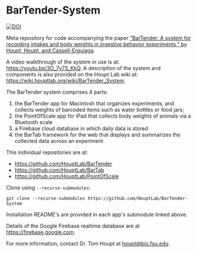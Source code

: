 # BarTender-System

[![DOI](https://zenodo.org/badge/DOI/10.5281/zenodo.14419820.svg)](https://doi.org/10.5281/zenodo.14419820)

Meta repository for code accompanying the paper ["BarTender: A system for recording intakes and body weights in ingestive behavior experiments," by Houpt, Houpt, and Cassell-Erquiaga](https://doi.org/10.1016/j.physbeh.2024.114783).

A video walkthrough of the system in use is at: https://youtu.be/3O_7y73_KkQ.  A description of the system and components is also provided on the Houpt Lab wiki at: https://wiki.houptlab.org/wiki/BarTender_System. 

The BarTender system comprises 4 parts:

1. the BarTender app for Macintosh that organizes experiments, and collects weights of barcoded items such as water bottles or food jars;
2. the PointOfScale app for iPad that collects body weights of animals via a Bluetooth scale
3. a Firebase cloud database in which daily data is stored
4. the BarTab framework for the web that displays and summarizes the collected data across an experiment

This individual repositories are at:

- https://github.com/HouptLab/BarTender
- https://github.com/HouptLab/BarTab
- https://github.com/HouptLab/PointOfScale

Clone using `--recurse-submodules`:

	git clone --recurse-submodules https://github.com/HouptLab/BarTender-System

Installation README's are provided in each app's submodule linked above.

Details of the Google Firebase realtime database are at https://firebase.google.com. 

For more information, contact Dr. Tom Houpt at houpt@bio.fsu.edu.
